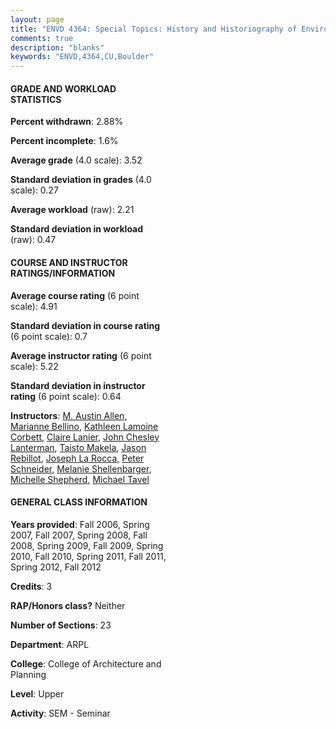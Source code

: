```yaml
---
layout: page
title: "ENVD 4364: Special Topics: History and Historiography of Environmental Design Statistics"
comments: true
description: "blanks"
keywords: "ENVD,4364,CU,Boulder"
---
```

<head>
<script src="https://ajax.googleapis.com/ajax/libs/jquery/2.1.3/jquery.min.js"></script>
<script src="https://dl.dropboxusercontent.com/s/pc42nxpaw1ea4o9/highcharts.js?dl=0"></script>
<!-- <script src="../assets/js/highcharts.js"></script> -->
<style type="text/css">@font-face {
	font-family: "Bebas Neue";
	src: url(https://www.filehosting.org/file/details/544349/BebasNeue Regular.otf) format("opentype");
	}
	h1.Bebas { 
		font-family: "Bebas Neue", Verdana, Tahoma;
	}
</style>
</head>
<body>
	<div id="container" style="float: right; width: 45%; height: 88%; margin-left: 2.5%; margin-right: 2.5%;"></div>
	<script language="JavaScript">
		$(document).ready(function() {
		var chart = {type: 'column'};
		var title = {text: 'Grade Distribution'};
		var xAxis = {categories: ['A','B','C','D','F'],crosshair: true};
		var yAxis = {min: 0,title: {text: 'Percentage'}};
		var tooltip = {headerFormat: '<center><b><span style="font-size:20px">{point.key}</span></b></center>',
		               pointFormat: '<td style="padding:0"><b>{point.y:.1f}%</b></td>',
		               footerFormat: '</table>',shared: true,useHTML: true};
		var plotOptions = {column: {pointPadding: 0.0,borderWidth: 0}};  
		var credits = {enabled: false};var series= [{name: 'Percent',data: [63.32,31.57,4.04,0.0,1.07,]}];
		var json = {};
		json.chart = chart;
		json.title = title;
		json.tooltip = tooltip;
		json.xAxis = xAxis;
		json.yAxis = yAxis;  
		json.series = series;
		json.plotOptions = plotOptions;  
		json.credits = credits;
		$('#container').highcharts(json);
	});
	</script>
</body>
			   
#### GRADE AND WORKLOAD STATISTICS

**Percent withdrawn**: 2.88%

**Percent incomplete**: 1.6%

**Average grade** (4.0 scale): 3.52

**Standard deviation in grades** (4.0 scale): 0.27

**Average workload** (raw): 2.21

**Standard deviation in workload** (raw): 0.47

#### COURSE AND INSTRUCTOR RATINGS/INFORMATION

**Average course rating** (6 point scale): 4.91

**Standard deviation in course rating** (6 point scale): 0.7

**Average instructor rating** (6 point scale): 5.22

**Standard deviation in instructor rating** (6 point scale): 0.64

**Instructors**: <a href='../../instructors/M._Austin_Allen'>M. Austin Allen</a>, <a href='../../instructors/Marianne_Bellino'>Marianne Bellino</a>, <a href='../../instructors/Kathleen_Lamoine_Corbett'>Kathleen Lamoine Corbett</a>, <a href='../../instructors/Claire_Lanier'>Claire Lanier</a>, <a href='../../instructors/John_Chesley_Lanterman'>John Chesley Lanterman</a>, <a href='../../instructors/Taisto_Makela'>Taisto Makela</a>, <a href='../../instructors/Jason_Rebillot'>Jason Rebillot</a>, <a href='../../instructors/Joseph_La_Rocca'>Joseph La Rocca</a>, <a href='../../instructors/Peter_Schneider'>Peter Schneider</a>, <a href='../../instructors/Melanie_Shellenbarger'>Melanie Shellenbarger</a>, <a href='../../instructors/Michelle_Shepherd'>Michelle Shepherd</a>, <a href='../../instructors/Michael_Tavel'>Michael Tavel</a>

#### GENERAL CLASS INFORMATION

**Years provided**: Fall 2006, Spring 2007, Fall 2007, Spring 2008, Fall 2008, Spring 2009, Fall 2009, Spring 2010, Fall 2010, Spring 2011, Fall 2011, Spring 2012, Fall 2012

**Credits**: 3

**RAP/Honors class?** Neither

**Number of Sections**: 23

**Department**: ARPL

**College**: College of Architecture and Planning

**Level**: Upper

**Activity**: SEM - Seminar
